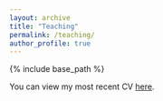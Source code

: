 ```yaml
---
layout: archive
title: "Teaching"
permalink: /teaching/
author_profile: true
---
```


{% include base_path %}

You can view my most recent CV [here](https://jacobgellman.github.io/files/gellman_cv.pdf).